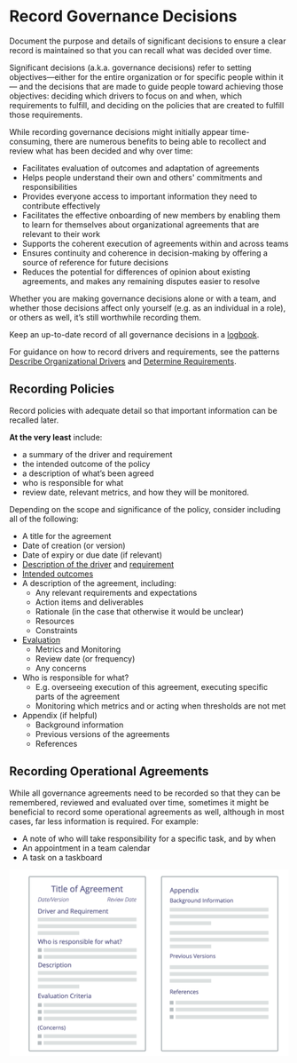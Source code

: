 # Record Governance Decisions

<summary>
Document the purpose and details of significant decisions to ensure a clear record is maintained so that you can recall what was decided over time.
</summary>

Significant decisions (a.k.a. governance decisions) refer to setting objectives—either for the entire organization or for specific people within it— and the decisions that are made to guide people toward achieving those objectives: deciding which drivers to focus on and when, which requirements to fulfill, and deciding on the policies that are created to fulfill those requirements. 

While recording governance decisions might initially appear time-consuming, there are numerous benefits to being able to recollect and review what has been decided and why over time:

-   Facilitates evaluation of outcomes and adaptation of agreements
-   Helps people understand their own and others' commitments and responsibilities
-   Provides everyone access to important information they need to contribute effectively 
-   Facilitates the effective onboarding of new members by enabling them to learn for themselves about organizational agreements that are relevant to their work
-   Supports the coherent execution of agreements within and across teams
-   Ensures continuity and coherence in decision-making by offering a source of reference for future decisions
-   Reduces the potential for differences of opinion about existing agreements, and makes any remaining disputes easier to resolve

Whether you are making governance decisions alone or with a team, and whether those decisions affect only yourself (e.g. as an individual in a role), or others as well, it’s still worthwhile recording them.

Keep an up-to-date record of all governance decisions in a [logbook](glossary:logbook). 

For guidance on how to record drivers and requirements, see the patterns [Describe Organizational Drivers]() and [Determine Requirements]().


## Recording Policies

Record policies with adequate detail so that important information can be recalled later.

**At the very least** include: 

-   a summary of the driver and requirement
-   the intended outcome of the policy
-   a description of what’s been agreed
-   who is responsible for what
-   review date, relevant metrics, and how they will be monitored.

Depending on the scope and significance of the policy, consider including all of the following:

-   A title for the agreement
-   Date of creation (or version)
-   Date of expiry or due date (if relevant)
-   [Description of the driver](section:describe-organizational-drivers) and [requirement](glossary:requirement)
-   [Intended outcomes](section:clarify-intended-outcomes)
-   A description of the agreement, including:
    -   Any relevant requirements and expectations
    -   Action items and deliverables
    -   Rationale (in the case that otherwise it would be unclear)
    -   Resources
    -   Constraints
-   [Evaluation]()
    -   Metrics and Monitoring 
    -   Review date (or frequency)
    -   Any concerns 
-   Who is responsible for what?
    -   E.g. overseeing execution of this agreement, executing specific parts of the agreement
    -   Monitoring which metrics and or acting when thresholds are not met
-   Appendix (if helpful)
    -   Background information
    -   Previous versions of the agreements
    -   References


## Recording Operational Agreements

While all governance agreements need to be recorded so that they can be remembered, reviewed and evaluated over time, sometimes it might be beneficial to record some operational agreements as well, although in most cases, far less information is required. For example: 


-   A note of who will take responsibility for a specific task, and by when
-   An appointment in a team calendar
-   A task on a taskboard



![A template for recording policy](img/templates/agreement-template.png)


